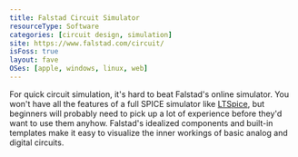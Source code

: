 ```yaml
---
title: Falstad Circuit Simulator
resourceType: Software
categories: [circuit design, simulation]
site: https://www.falstad.com/circuit/
isFoss: true
layout: fave
OSes: [apple, windows, linux, web]
---
```


For quick circuit simulation, it's hard to beat Falstad's online simulator. You won't have all the features of a full SPICE simulator like [LTSpice](./ltspice.html), but beginners will probably need to pick up a lot of experience before they'd want to use them anyhow. Falstad's idealized components and built-in templates make it easy to visualize the inner workings of basic analog and digital circuits.

